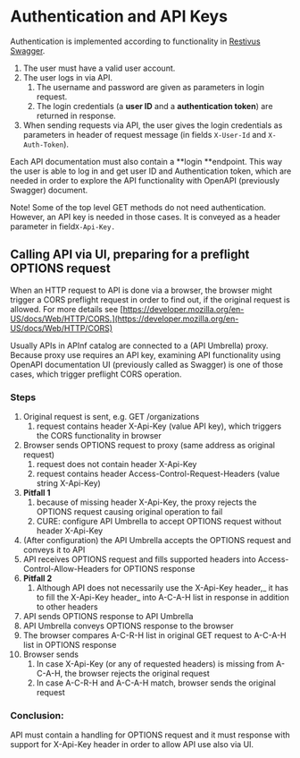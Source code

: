 # Authentication and API Keys

Authentication is implemented according to functionality in [Restivus Swagger](https://github.com/apinf/restivus-swagger).

1. The user must have a valid user account. 
2. The user logs in via API.
   1. The username and password are given as parameters in login request.
   2. The login credentials \(a **user ID** and a **authentication token**\) are returned in response.
3. When sending requests via API, the user gives the login credentials as parameters in header of request message \(in fields `X-User-Id` and `X-Auth-Token`\). 

Each API documentation must also contain a **login **endpoint. This way the user is able to log in and get user ID and Authentication token, which are needed in order to explore the API functionality with OpenAPI \(previously Swagger\) document.

Note! Some of the top level GET methods do not need authentication. However, an API key is needed in those cases. It is conveyed as a header parameter in field`X-Api-Key.`

## Calling API via UI, preparing for a preflight OPTIONS request

When an HTTP request to API is done via a browser, the browser might trigger a CORS preflight request in order to find out, if the original request is allowed. For more details see [https://developer.mozilla.org/en-US/docs/Web/HTTP/CORS.](https://developer.mozilla.org/en-US/docs/Web/HTTP/CORS)

Usually APIs in APInf catalog are connected to a \(API Umbrella\) proxy. Because proxy use requires an API key, examining API functionality using OpenAPI documentation UI \(previously called as Swagger\) is one of those cases, which trigger preflight CORS operation.

### Steps

1. Original request is sent, e.g. GET /organizations
   1. request contains header X-Api-Key \(value API key\), which triggers the CORS functionality in browser
2. Browser sends OPTIONS request to proxy \(same address as original request\)
   1. request does not contain header X-Api-Key
   2. request contains header Access-Control-Request-Headers \(value string X-Api-Key\)
3. **Pitfall 1**
   1. because of missing header X-Api-Key, the proxy rejects the OPTIONS request causing original operation to fail
   2. CURE: configure API Umbrella to accept OPTIONS request without header X-Api-Key
4. \(After configuration\) the API Umbrella accepts the OPTIONS request and conveys it to API
5. API receives OPTIONS request and fills supported headers into Access-Control-Allow-Headers for OPTIONS response
6. **Pitfall 2**
   1. Although API does not necessarily use the X-Api-Key header,_ it has to fill the X-Api-Key header_ into A-C-A-H list in response in addition to other headers
7. API sends OPTIONS response to API Umbrella
8. API Umbrella conveys OPTIONS response to the browser
9. The browser compares A-C-R-H list in original GET request to A-C-A-H list in OPTIONS response
10. Browser sends
    1. In case X-Api-Key \(or any of requested headers\) is missing from A-C-A-H, the browser rejects the original request
    2. In case A-C-R-H and A-C-A-H match, browser sends the original request

### Conclusion:

API must contain a handling for OPTIONS request and it must response with support for X-Api-Key header in order to allow API use also via UI.

